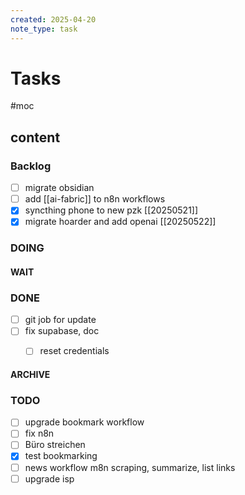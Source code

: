 ```yaml
---
created: 2025-04-20
note_type: task
---
```



# Tasks

#moc

## content

### Backlog

- [ ] migrate obsidian
- [ ] add [[ai-fabric]] to n8n workflows
- [x] syncthing phone to new pzk [[20250521]]
- [x] migrate hoarder and add openai [[20250522]]

### DOING

#### WAIT

### DONE

- [ ] git job for update
- [ ] fix supabase, doc
  - [ ] reset credentials 


#### ARCHIVE

### TODO

- [ ] upgrade bookmark workflow
- [ ] fix n8n
- [ ] Büro streichen
- [x] test bookmarking
- [ ] news workflow m8n scraping, summarize, list links
- [ ] upgrade isp
